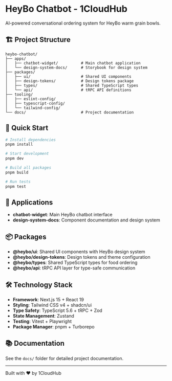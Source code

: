 # HeyBo Chatbot - 1CloudHub

AI-powered conversational ordering system for HeyBo warm grain bowls.

## 🏗️ Project Structure

```
heybo-chatbot/
├── apps/
│   ├── chatbot-widget/          # Main chatbot application
│   └── design-system-docs/      # Storybook for design system
├── packages/
│   ├── ui/                      # Shared UI components
│   ├── design-tokens/           # Design tokens package
│   ├── types/                   # Shared TypeScript types
│   └── api/                     # tRPC API definitions
├── tooling/
│   ├── eslint-config/
│   ├── typescript-config/
│   └── tailwind-config/
└── docs/                        # Project documentation
```

## 🚀 Quick Start

```bash
# Install dependencies
pnpm install

# Start development
pnpm dev

# Build all packages
pnpm build

# Run tests
pnpm test
```

## 📱 Applications

- **chatbot-widget**: Main HeyBo chatbot interface
- **design-system-docs**: Component documentation and design system

## 📦 Packages

- **@heybo/ui**: Shared UI components with HeyBo design system
- **@heybo/design-tokens**: Design tokens and theme configuration
- **@heybo/types**: Shared TypeScript types for food ordering
- **@heybo/api**: tRPC API layer for type-safe communication

## 🛠️ Technology Stack

- **Framework**: Next.js 15 + React 19
- **Styling**: Tailwind CSS v4 + shadcn/ui
- **Type Safety**: TypeScript 5.6 + tRPC + Zod
- **State Management**: Zustand
- **Testing**: Vitest + Playwright
- **Package Manager**: pnpm + Turborepo

## 📚 Documentation

See the `docs/` folder for detailed project documentation.

---

Built with ❤️ by 1CloudHub
